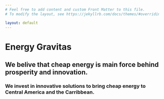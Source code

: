 ```yaml
---
# Feel free to add content and custom Front Matter to this file.
# To modify the layout, see https://jekyllrb.com/docs/themes/#overriding-theme-defaults

layout: default
---
```


<h1>Energy Gravitas</h1>

<h2>We belive that cheap energy is main force behind prosperity and innovation.</h2>
<h3>We invest in innovative solutions to bring cheap energy to Central America and the Carribbean.</h3>

